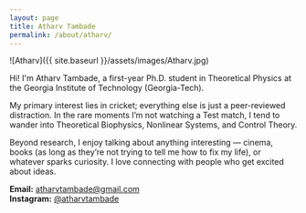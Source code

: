 ```yaml
---
layout: page
title: Atharv Tambade
permalink: /about/atharv/
---
```


![Atharv]({{ site.baseurl }}/assets/images/Atharv.jpg)

Hi! I'm Atharv Tambade, a first-year Ph.D. student in Theoretical Physics at the Georgia Institute of Technology (Georgia-Tech).  

My primary interest lies in cricket; everything else is just a peer-reviewed distraction.
In the rare moments I’m not watching a Test match, I tend to wander into Theoretical Biophysics, Nonlinear Systems, and Control Theory. 

Beyond research, I enjoy talking about anything interesting — cinema, books (as long as they’re not trying to tell me how to fix my life), or whatever sparks curiosity.
I love connecting with people who get excited about ideas.  

**Email:** [atharvtambade@gmail.com](mailto:atharvtambade@gmail.com)  
**Instagram:** [@atharvtambade](https://instagram.com/atharvtambade)
